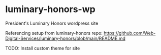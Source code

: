 # luminary-honors-wp
President's Luminary Honors wordpress site

Referencing setup from luminary-honors repo:
https://github.com/Web-Digital-Services/luminary-honors/blob/main/README.md

TODO: Install custom theme for site
